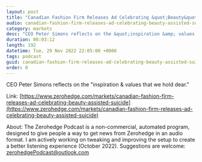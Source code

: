 ```yaml
---
layout: post
title: "Canadian Fashion Firm Releases Ad Celebrating &quot;Beauty&quot; Of Assisted Suicide"
audio: canadian-fashion-firm-releases-ad-celebrating-beauty-assisted-suicide-0
category: markets
desc: "CEO Peter Simons reflects on the &quot;inspiration &amp; values that we hold dear.&quot;"
duration: 00:03:12
length: 192
datetime: Tue, 29 Nov 2022 22:05:00 +0000
tags: podcast
guid: canadian-fashion-firm-releases-ad-celebrating-beauty-assisted-suicide-0
order: 0
---
```

CEO Peter Simons reflects on the &quot;inspiration &amp; values that we hold dear.&quot;

Link: [https://www.zerohedge.com/markets/canadian-fashion-firm-releases-ad-celebrating-beauty-assisted-suicide](https://www.zerohedge.com/markets/canadian-fashion-firm-releases-ad-celebrating-beauty-assisted-suicide)

About: The Zerohedge Podcast is a non-commercial, automated program, designed to give people a way to get news from Zerohedge in an audio format.  I am actively working on tweaking and improving the setup to create a better listening experience (October 2022).  Suggestions are welcome: [zerohedgePodcast@outlook.com](mailto:zerohedgePodcast@outlook.com)